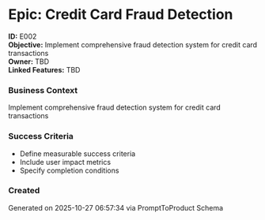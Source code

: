 # Epic: Credit Card Fraud Detection
**ID:** E002  
**Objective:** Implement comprehensive fraud detection system for credit card transactions  
**Owner:** TBD  
**Linked Features:** TBD  

### Business Context
Implement comprehensive fraud detection system for credit card transactions

### Success Criteria
- Define measurable success criteria
- Include user impact metrics
- Specify completion conditions

### Created
Generated on 2025-10-27 06:57:34 via PromptToProduct Schema

